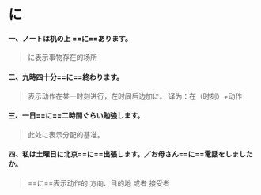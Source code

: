 # に

#### 一、ノートは机の上 ==に==あります。

> に表示事物存在的场所

#### 二、九時四十分==に==終わります。

> 表示动作在某一时刻进行，在时间后边加に。  译为：在（时刻）+动作

#### 三、一日==に==二時間ぐらい勉強します。

> 此处に表示分配的基准。  

#### 四、私は土曜日に北京==に==出張します。／お母さん==に==電話をしましたか。

> ==に==表示动作的   方向、目的地   或者   接受者